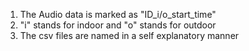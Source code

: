 1. The Audio data is marked as "ID_i/o_start_time"
2. "i" stands for indoor and "o" stands for outdoor
3. The csv files are named in a self explanatory manner

